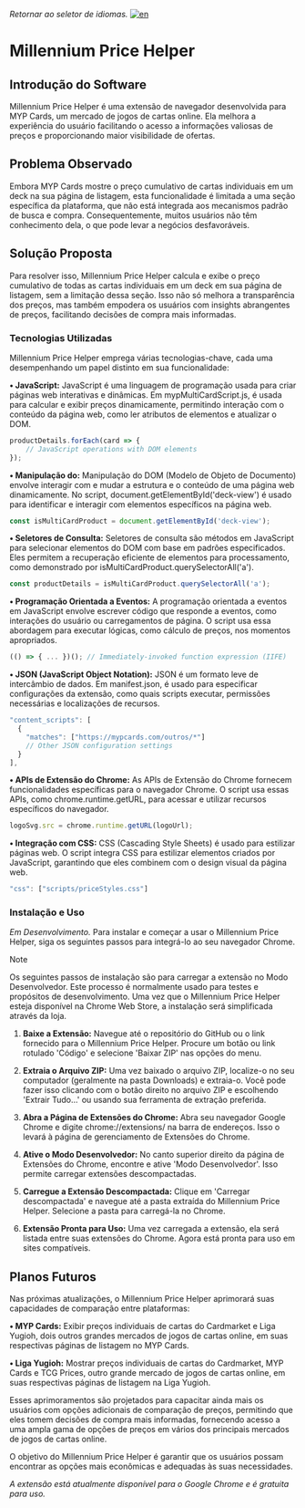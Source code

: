 _Retornar ao seletor de idiomas._
[![en](https://img.shields.io/badge/lang-en-red.svg)](https://github.com/jonatasemidio/multilanguage-readme-pattern/blob/master/README.md)

# Millennium Price Helper

## Introdução do Software
Millennium Price Helper é uma extensão de navegador desenvolvida para MYP Cards, um mercado de jogos de cartas online. Ela melhora a experiência do usuário facilitando o acesso a informações valiosas de preços e proporcionando maior visibilidade de ofertas.

## Problema Observado
Embora MYP Cards mostre o preço cumulativo de cartas individuais em um deck na sua página de listagem, esta funcionalidade é limitada a uma seção específica da plataforma, que não está integrada aos mecanismos padrão de busca e compra. Consequentemente, muitos usuários não têm conhecimento dela, o que pode levar a negócios desfavoráveis.

## Solução Proposta
Para resolver isso, Millennium Price Helper calcula e exibe o preço cumulativo de todas as cartas individuais em um deck em sua página de listagem, sem a limitação dessa seção. Isso não só melhora a transparência dos preços, mas também empodera os usuários com insights abrangentes de preços, facilitando decisões de compra mais informadas.

### Tecnologias Utilizadas
Millennium Price Helper emprega várias tecnologias-chave, cada uma desempenhando um papel distinto em sua funcionalidade:

**• JavaScript:** JavaScript é uma linguagem de programação usada para criar páginas web interativas e dinâmicas. Em mypMultiCardScript.js, é usada para calcular e exibir preços dinamicamente, permitindo interação com o conteúdo da página web, como ler atributos de elementos e atualizar o DOM.

```javascript
productDetails.forEach(card => {
    // JavaScript operations with DOM elements
});
```

**• Manipulação do:** Manipulação do DOM (Modelo de Objeto de Documento) envolve interagir com e mudar a estrutura e o conteúdo de uma página web dinamicamente. No script, document.getElementById('deck-view') é usado para identificar e interagir com elementos específicos na página web.

```javascript
const isMultiCardProduct = document.getElementById('deck-view');
```

**• Seletores de Consulta:** Seletores de consulta são métodos em JavaScript para selecionar elementos do DOM com base em padrões especificados. Eles permitem a recuperação eficiente de elementos para processamento, como demonstrado por isMultiCardProduct.querySelectorAll('a').

```javascript
const productDetails = isMultiCardProduct.querySelectorAll('a');
```

**• Programação Orientada a Eventos:** A programação orientada a eventos em JavaScript envolve escrever código que responde a eventos, como interações do usuário ou carregamentos de página. O script usa essa abordagem para executar lógicas, como cálculo de preços, nos momentos apropriados.

```javascript
(() => { ... })(); // Immediately-invoked function expression (IIFE)
```

**• JSON (JavaScript Object Notation):**
JSON é um formato leve de intercâmbio de dados. Em manifest.json, é usado para especificar configurações da extensão, como quais scripts executar, permissões necessárias e localizações de recursos.

```javascript
"content_scripts": [
  {
    "matches": ["https://mypcards.com/outros/*"]
    // Other JSON configuration settings
  }
],
```

**• APIs de Extensão do Chrome:** As APIs de Extensão do Chrome fornecem funcionalidades específicas para o navegador Chrome. O script usa essas APIs, como chrome.runtime.getURL, para acessar e utilizar recursos específicos do navegador.

```javascript
logoSvg.src = chrome.runtime.getURL(logoUrl);
```

**• Integração com CSS:** CSS (Cascading Style Sheets) é usado para estilizar páginas web. O script integra CSS para estilizar elementos criados por JavaScript, garantindo que eles combinem com o design visual da página web.

```javascript
"css": ["scripts/priceStyles.css"]
```

### Instalação e Uso
_Em Desenvolvimento._
Para instalar e começar a usar o Millennium Price Helper, siga os seguintes passos para integrá-lo ao seu navegador Chrome.

> [!NOTE]
> Os seguintes passos de instalação são para carregar a extensão no Modo Desenvolvedor. Este processo é normalmente usado para testes e propósitos de desenvolvimento. Uma vez que o Millennium Price Helper esteja disponível na Chrome Web Store, a instalação será simplificada através da loja.

1. **Baixe a Extensão:** Navegue até o repositório do GitHub ou o link fornecido para o Millennium Price Helper. Procure um botão ou link rotulado 'Código' e selecione 'Baixar ZIP' nas opções do menu.

2. **Extraia o Arquivo ZIP:** Uma vez baixado o arquivo ZIP, localize-o no seu computador (geralmente na pasta Downloads) e extraia-o. Você pode fazer isso clicando com o botão direito no arquivo ZIP e escolhendo 'Extrair Tudo...' ou usando sua ferramenta de extração preferida.

3. **Abra a Página de Extensões do Chrome:** Abra seu navegador Google Chrome e digite chrome://extensions/ na barra de endereços. Isso o levará à página de gerenciamento de Extensões do Chrome.

4. **Ative o Modo Desenvolvedor:** No canto superior direito da página de Extensões do Chrome, encontre e ative 'Modo Desenvolvedor'. Isso permite carregar extensões descompactadas.

5. **Carregue a Extensão Descompactada:** Clique em 'Carregar descompactada' e navegue até a pasta extraída do Millennium Price Helper. Selecione a pasta para carregá-la no Chrome.

6. **Extensão Pronta para Uso:** Uma vez carregada a extensão, ela será listada entre suas extensões do Chrome. Agora está pronta para uso em sites compatíveis.

## Planos Futuros
Nas próximas atualizações, o Millennium Price Helper aprimorará suas capacidades de comparação entre plataformas:

**• MYP Cards:** Exibir preços individuais de cartas do Cardmarket e Liga Yugioh, dois outros grandes mercados de jogos de cartas online, em suas respectivas páginas de listagem no MYP Cards.

**• Liga Yugioh:** Mostrar preços individuais de cartas do Cardmarket, MYP Cards e TCG Prices, outro grande mercado de jogos de cartas online, em suas respectivas páginas de listagem na Liga Yugioh.

Esses aprimoramentos são projetados para capacitar ainda mais os usuários com opções adicionais de comparação de preços, permitindo que eles tomem decisões de compra mais informadas, fornecendo acesso a uma ampla gama de opções de preços em vários dos principais mercados de jogos de cartas online.

O objetivo do Millennium Price Helper é garantir que os usuários possam encontrar as opções mais econômicas e adequadas às suas necessidades.

_A extensão está atualmente disponível para o Google Chrome e é gratuita para uso._
